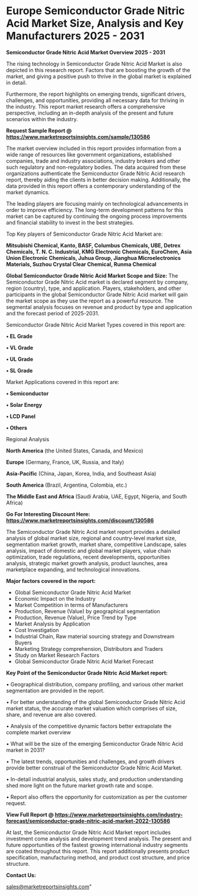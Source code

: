 # Europe Semiconductor Grade Nitric Acid Market Size, Analysis and Key Manufacturers 2025 - 2031

<Strong> Semiconductor Grade Nitric Acid Market Overview 2025 - 2031</strong>

The rising technology in Semiconductor Grade Nitric Acid Market is also depicted in this research report. Factors that are boosting the growth of the market, and giving a positive push to thrive in the global market is explained in detail.

Furthermore, the report highlights on emerging trends, significant drivers, challenges, and opportunities, providing all necessary data for thriving in the industry. This report market research offers a comprehensive perspective, including an in-depth analysis of the present and future scenarios within the industry.

<strong>Request Sample Report @ <a href=https://www.marketreportsinsights.com/sample/130586>https://www.marketreportsinsights.com/sample/130586</a></strong>

The market overview included in this report provides information from a wide range of resources like government organizations, established companies, trade and industry associations, industry brokers and other such regulatory and non-regulatory bodies. The data acquired from these organizations authenticate the Semiconductor Grade Nitric Acid research report, thereby aiding the clients in better decision making. Additionally, the data provided in this report offers a contemporary understanding of the market dynamics.

The leading players are focusing mainly on technological advancements in order to improve efficiency. The long-term development patterns for this market can be captured by continuing the ongoing process improvements and financial stability to invest in the best strategies.

Top Key players of Semiconductor Grade Nitric Acid Market are:

<strong>Mitsubishi Chemical, Kanto, BASF, Columbus Chemicals, UBE, Detrex Chemicals, T. N. C. Industrial, KMG Electronic Chemicals, EuroChem, Asia Union Electronic Chemicals, Juhua Group, Jianghua Microelectronics Materials, Suzhou Crystal Clear Chemical, Runma Chemical</strong>

<strong><b>Global Semiconductor Grade Nitric Acid Market Scope and Size:</b></strong>
The Semiconductor Grade Nitric Acid market is declared segment by company, region (country), type, and application. Players, stakeholders, and other participants in the global Semiconductor Grade Nitric Acid market will gain the market scope as they use the report as a powerful resource. The segmental analysis focuses on revenue and product by type and application and the forecast period of 2025-2031.

Semiconductor Grade Nitric Acid Market Types covered in this report are:

<strong>• EL Grade

• VL Grade

• UL Grade

• SL Grade</strong>

Market Applications covered in this report are:

<strong>• Semiconductor

• Solar Energy

• LCD Panel

• Others</strong> 

Regional Analysis

<strong>North America</strong> (the United States, Canada, and Mexico)

<strong>Europe</strong> (Germany, France, UK, Russia, and Italy)

<strong>Asia-Pacific</strong> (China, Japan, Korea, India, and Southeast Asia)

<strong>South America</strong> (Brazil, Argentina, Colombia, etc.)

<strong>The Middle East and Africa</strong> (Saudi Arabia, UAE, Egypt, Nigeria, and South Africa)

<strong>Go For Interesting Discount Here: <a href=https://www.marketreportsinsights.com/discount/130586>https://www.marketreportsinsights.com/discount/130586</a></strong>

The Semiconductor Grade Nitric Acid market report provides a detailed analysis of global market size, regional and country-level market size, segmentation market growth, market share, competitive Landscape, sales analysis, impact of domestic and global market players, value chain optimization, trade regulations, recent developments, opportunities analysis, strategic market growth analysis, product launches, area marketplace expanding, and technological innovations.

<strong><b>Major factors covered in the report:</b></strong>
<ul>
  <li>Global Semiconductor Grade Nitric Acid Market </li>
  <li>Economic Impact on the Industry</li>
  <li>Market Competition in terms of Manufacturers</li>
  <li>Production, Revenue (Value) by geographical segmentation</li>
  <li>Production, Revenue (Value), Price Trend by Type</li>
  <li>Market Analysis by Application</li>
  <li>Cost Investigation</li>
  <li>Industrial Chain, Raw material sourcing strategy and Downstream Buyers</li>
  <li>Marketing Strategy comprehension, Distributors and Traders</li>
  <li>Study on Market Research Factors</li>
  <li>Global Semiconductor Grade Nitric Acid Market Forecast</li>
</ul>

<strong><b>Key Point of the Semiconductor Grade Nitric Acid Market report:</b></strong>

• Geographical distribution, company profiling, and various other market segmentation are provided in the report.

• For better understanding of the global Semiconductor Grade Nitric Acid market status, the accurate market valuation which comprises of size, share, and revenue are also covered.

• Analysis of the competitive dynamic factors better extrapolate the complete market overview

• What will be the size of the emerging Semiconductor Grade Nitric Acid market in 2031?

• The latest trends, opportunities and challenges, and growth drivers provide better construal of the Semiconductor Grade Nitric Acid Market.

• In-detail industrial analysis, sales study, and production understanding shed more light on the future market growth rate and scope.

• Report also offers the opportunity for customization as per the customer request.

<strong><b>View Full Report @ <a href=https://www.marketreportsinsights.com/industry-forecast/semiconductor-grade-nitric-acid-market-2022-130586>https://www.marketreportsinsights.com/industry-forecast/semiconductor-grade-nitric-acid-market-2022-130586</a></b></strong>


At last, the Semiconductor Grade Nitric Acid Market report includes investment come analysis and development trend analysis. The present and future opportunities of the fastest growing international industry segments are coated throughout this report. This report additionally presents product specification, manufacturing method, and product cost structure, and price structure.

<strong>Contact Us:</strong>

sales@marketreportsinsights.com"
